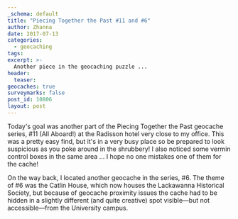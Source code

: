 ```yaml
---
_schema: default
title: "Piecing Together the Past #11 and #6"
author: Zhanna
date: 2017-07-13
categories:
  - geocaching
tags:
excerpt: >-
  Another piece in the geocaching puzzle ...
header:
  teaser:
geocaches: true
surveymarks: false
post_id: 10806
layout: post                       
---
```


Today's goal was another part of the Piecing Together the Past geocache series, #11 (All Aboard!) at the Radisson hotel very close to my office. This was a pretty easy find, but it's in a very busy place so be prepared to look suspicious as you poke around in the shrubbery! I also noticed some vermin control boxes in the same area ... I hope no one mistakes one of them for the cache!

On the way back, I located another geocache in the series, #6. The theme of #6 was the Catlin House, which now houses the Lackawanna Historical Society, but because of geocache proximity issues the cache had to be hidden in a slightly different (and quite creative) spot visible—but not accessible—from the University campus. 

 

 